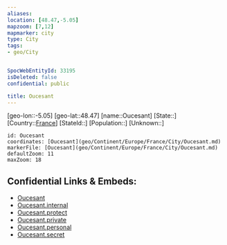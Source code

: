 ```yaml
---
aliases: 
location: [48.47,-5.05]
mapzoom: [7,12] 
mapmarker: city 
type: City
tags:
- geo/City


SpocWebEntityId: 33195
isDeleted: false
confidential: public

title: Oucesant
---
```

[geo-lon::-5.05]
[geo-lat::48.47]
[name::Oucesant]
[State::]
[Country::[France](geo/Continent/Europe/France.md)]
[StateId::]
[Population::]
[Unknown::]


```leaflet
id: Oucesant
coordinates: [Oucesant](geo/Continent/Europe/France/City/Oucesant.md)
markerFile: [Oucesant](geo/Continent/Europe/France/City/Oucesant.md)
defaultZoom: 11 
maxZoom: 18
```


## Confidential Links & Embeds: 
- [Oucesant](../../../../../../_public/geo/Continent/Europe/France/City/Oucesant.md) 
- [Oucesant.internal](../../../../../../_internal/geo/Continent/Europe/France/City/Oucesant.internal.md) 
- [Oucesant.protect](../../../../../../_protect/geo/Continent/Europe/France/City/Oucesant.protect.md) 
- [Oucesant.private](../../../../../../_private/geo/Continent/Europe/France/City/Oucesant.private.md) 
- [Oucesant.personal](../../../../../../_personal/geo/Continent/Europe/France/City/Oucesant.personal.md) 
- [Oucesant.secret](../../../../../../_secret/geo/Continent/Europe/France/City/Oucesant.secret.md) 
